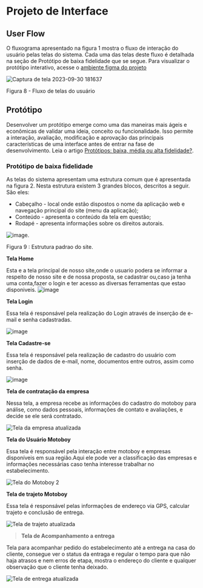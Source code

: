
# Projeto de Interface

## User Flow

O fluxograma apresentado na figura 1 mostra o fluxo de interação do usuário pelas telas do sistema. Cada uma das telas deste fluxo é detalhada na seção de Protótipo de baixa fidelidade que se segue. Para visualizar o protótipo interativo, acesse o [ambiente figma do projeto](https://www.figma.com/file/CjxmUbudyb3b1uXTVoxiFx/Fluxo-de-usuario-ENTREGA-CERTA?type=design&node-id=0-1&mode=design&t=gzMSGgJvySQWJlyj-0)

![Captura de tela 2023-09-30 181637](https://github.com/ICEI-PUC-Minas-PMV-ADS/pmv-ads-2023-2-e1-proj-web-t9-pmv-ads-2023-2-e1-projentregacerta/assets/145507947/49d10126-4248-4f90-88a8-01b56592bb5e)


Figura 8 - Fluxo de telas do usuário

## Protótipo

Desenvolver um protótipo emerge como uma das maneiras mais ágeis e econômicas de validar uma ideia, conceito ou funcionalidade. Isso permite a interação, avaliação, modificação e aprovação das principais características de uma interface antes de entrar na fase de desenvolvimento. Leia o artigo [Protótipos: baixa, média ou alta fidelidade?](https://medium.com/ladies-that-ux-br/prot%C3%B3tipos-baixa-m%C3%A9dia-ou-alta-fidelidade-71d897559135).

### Protótipo de baixa fidelidade

As telas do sistema apresentam uma estrutura comum que é apresentada na figura 2. Nesta estrutura existem 3 grandes blocos, descritos a seguir. São eles:

- Cabeçalho - local onde estão dispostos o nome da aplicação web e navegação principal do site (menu da aplicação);
- Conteúdo - apresenta o conteúdo da tela em questão;
- Rodapé - apresenta informações sobre os direitos autorais.

 ![image](https://github.com/ICEI-PUC-Minas-PMV-ADS/pmv-ads-2023-2-e1-proj-web-t9-pmv-ads-2023-2-e1-projentregacerta/blob/main/documentos/img/estrutura%20padrao%20do%20site.png).  

 Figura 9 : Estrutura padrao do site.



**Tela Home**

Esta e a tela principal de nosso site,onde o usuario podera se informar a respeito de nosso site e de nossa proposta, se cadastrar ou,caso ja tenha uma conta,fazer o login e ter acesso as diversas ferramentas que estao disponiveis.
![image](https://github.com/ICEI-PUC-Minas-PMV-ADS/pmv-ads-2023-2-e1-proj-web-t9-pmv-ads-2023-2-e1-projentregacerta/blob/main/documentos/img/HOME%20PAGE.png)


**Tela Login**

Essa tela é responsável pela realização do Login através de inserção de e-mail e senha cadastradas. 

![image](https://github.com/ICEI-PUC-Minas-PMV-ADS/pmv-ads-2023-2-e1-proj-web-t9-pmv-ads-2023-2-e1-projentregacerta/blob/main/documentos/img/tela%20login.png)

**Tela Cadastre-se**

Essa tela é responsável pela realização de cadastro do usuário com inserção de dados de e-mail, nome, documentos entre outros, assim como senha. 

![image](https://github.com/ICEI-PUC-Minas-PMV-ADS/pmv-ads-2023-2-e1-proj-web-t9-pmv-ads-2023-2-e1-projentregacerta/blob/main/documentos/img/tela%20cadastro.png)

**Tela de contratação da empresa**

Nessa tela, a empresa recebe as informações do cadastro do motoboy para análise, como dados pessoais, informações de contato e avaliações, e decide se ele será contratado.

![Tela da empresa atualizada](https://github.com/ICEI-PUC-Minas-PMV-ADS/pmv-ads-2023-2-e1-proj-web-t9-pmv-ads-2023-2-e1-projentregacerta/assets/145507947/13500a99-c3dc-4ca3-beb7-05affd5ebc21)




**Tela do Usuário Motoboy**

Essa tela é responsável pela interação entre motoboy e empresas disponíveis em sua região.Aqui ele pode ver a classificação das empresas e informações necessárias caso tenha interesse trabalhar no estabelecimento. 

![Tela do Motoboy 2](https://github.com/ICEI-PUC-Minas-PMV-ADS/pmv-ads-2023-2-e1-proj-web-t9-pmv-ads-2023-2-e1-projentregacerta/assets/145507947/f9d7efa6-3a2c-4e42-8e2f-c190599dc04a)


**Tela de trajeto Motoboy**

Essa tela é responsável pelas informações de endereço via GPS, calcular trajeto e conclusão de entrega.

![Tela de trajeto atualizada](https://github.com/ICEI-PUC-Minas-PMV-ADS/pmv-ads-2023-2-e1-proj-web-t9-pmv-ads-2023-2-e1-projentregacerta/assets/145507947/fd626e10-1351-4619-a858-35e3cc9485e9)


 


> **Tela de Acompanhamento a entrega** 

Tela para acompanhar pedido do estabelecimento até a entrega na casa do cliente, consegue ver o status da entraga e regular o tempo para que não haja atrasos e nem erros de etapa, mostra o endereço do cliente e qualquer observação que o cliente tenha deixado. 

![Tela de  entrega atualizada](https://github.com/ICEI-PUC-Minas-PMV-ADS/pmv-ads-2023-2-e1-proj-web-t9-pmv-ads-2023-2-e1-projentregacerta/assets/145507947/6278fcb0-8c60-491b-9eb6-715b2321c0e4)

